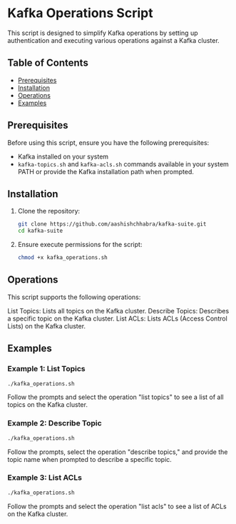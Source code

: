 # Kafka Operations Script

This script is designed to simplify Kafka operations by setting up authentication and executing various operations against a Kafka cluster.

## Table of Contents

- [Prerequisites](#prerequisites)
- [Installation](#installation)
- [Operations](#operations)
- [Examples](#examples)

## Prerequisites

Before using this script, ensure you have the following prerequisites:

- Kafka installed on your system
- `kafka-topics.sh` and `kafka-acls.sh` commands available in your system PATH or provide the Kafka installation path when prompted.

## Installation

1. Clone the repository:

   ```bash
   git clone https://github.com/aashishchhabra/kafka-suite.git
   cd kafka-suite
2. Ensure execute permissions for the script:

   ```bash
   chmod +x kafka_operations.sh

## Operations
This script supports the following operations:

List Topics: Lists all topics on the Kafka cluster.
Describe Topics: Describes a specific topic on the Kafka cluster.
List ACLs: Lists ACLs (Access Control Lists) on the Kafka cluster.

## Examples
### Example 1: List Topics

   ```bash
   ./kafka_operations.sh
   ```
Follow the prompts and select the operation "list topics" to see a list of all topics on the Kafka cluster.

### Example 2: Describe Topic

   ```bash
   ./kafka_operations.sh
   ```
Follow the prompts, select the operation "describe topics," and provide the topic name when prompted to describe a specific topic.

### Example 3: List ACLs

   ```bash
   ./kafka_operations.sh
   ```
Follow the prompts and select the operation "list acls" to see a list of ACLs on the Kafka cluster.




